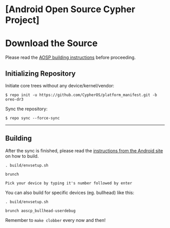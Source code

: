 [Android Open Source Cypher Project]
====================================

Download the Source
===================

Please read the [AOSP building instructions](http://source.android.com/source/index.html) before proceeding.

Initializing Repository
-----------------------

Initiate core trees without any device/kernel/vendor:

    $ repo init -u https://github.com/CypherOS/platform_manifest.git -b oreo-dr3

Sync the repository:

    $ repo sync --force-sync

***

Building
--------

After the sync is finished, please read the [instructions from the Android site](http://s.android.com/source/building.html) on how to build.

    . build/envsetup.sh
    
    brunch
    
    Pick your device by typing it's number followed by enter

You can also build for specific devices (eg. bullhead) like this:

    . build/envsetup.sh

    brunch aoscp_bullhead-userdebug

Remember to `make clobber` every now and then!